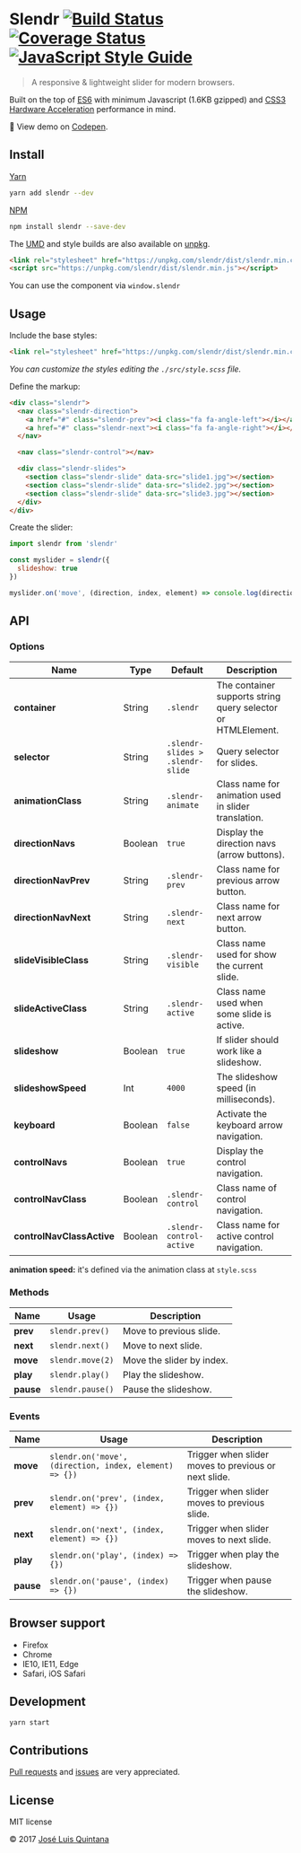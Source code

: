 # Slendr [![Build Status](https://travis-ci.org/joseluisq/slendr.svg?branch=master)](https://travis-ci.org/joseluisq/slendr) [![Coverage Status](https://coveralls.io/repos/github/joseluisq/slendr/badge.svg?branch=master)](https://coveralls.io/github/joseluisq/slendr?branch=master) [![JavaScript Style Guide](https://img.shields.io/badge/code%20style-standard-brightgreen.svg)](http://standardjs.com/)

> A responsive & lightweight slider for modern browsers.

Built on the top of [ES6](https://babeljs.io/docs/learn-es2015/) with minimum Javascript (1.6KB gzipped) and [CSS3 Hardware Acceleration](http://www.html5rocks.com/en/tutorials/speed/high-performance-animations/) performance in mind.

:tada: View demo on [Codepen](http://codepen.io/joseluisq/full/wGXaKx/).

## Install

[Yarn](https://github.com/yarnpkg/)

```sh
yarn add slendr --dev
```

[NPM](https://www.npmjs.com/)

```sh
npm install slendr --save-dev
```

The [UMD](https://github.com/umdjs/umd) and style builds are also available on [unpkg](https://unpkg.com).

```html
<link rel="stylesheet" href="https://unpkg.com/slendr/dist/slendr.min.css">
<script src="https://unpkg.com/slendr/dist/slendr.min.js"></script>
```

You can use the component via `window.slendr`

## Usage

Include the base styles:

```html
<link rel="stylesheet" href="https://unpkg.com/slendr/dist/slendr.min.css">
```

_You can customize the styles editing the `./src/style.scss` file._

Define the markup:

```html
<div class="slendr">
  <nav class="slendr-direction">
    <a href="#" class="slendr-prev"><i class="fa fa-angle-left"></i></a>
    <a href="#" class="slendr-next"><i class="fa fa-angle-right"></i></a>
  </nav>

  <nav class="slendr-control"></nav>

  <div class="slendr-slides">
    <section class="slendr-slide" data-src="slide1.jpg"></section>
    <section class="slendr-slide" data-src="slide2.jpg"></section>
    <section class="slendr-slide" data-src="slide3.jpg"></section>
  </div>
</div>
```

Create the slider:

```js
import slendr from 'slendr'

const myslider = slendr({
  slideshow: true
})

myslider.on('move', (direction, index, element) => console.log(direction))
```

## API

### Options

Name | Type | Default | Description
--- | --- | --- | ---
__container__ | String | `.slendr` | The container supports string query selector or HTMLElement.
__selector__ | String | `.slendr-slides > .slendr-slide` | Query selector for slides.
__animationClass__ | String | `.slendr-animate` | Class name for animation used in slider translation.
__directionNavs__ | Boolean | `true` | Display the direction navs (arrow buttons).
__directionNavPrev__ | String | `.slendr-prev` | Class name for previous arrow button.
__directionNavNext__ | String | `.slendr-next` | Class name for next arrow button.
__slideVisibleClass__ | String | `.slendr-visible` | Class name used for show the current slide.
__slideActiveClass__ | String | `.slendr-active` | Class name used when some slide is active.
__slideshow__ | Boolean | `true` | If slider should work like a slideshow.
__slideshowSpeed__ | Int | `4000` | The slideshow speed (in milliseconds).
__keyboard__ | Boolean | `false` | Activate the keyboard arrow navigation.
__controlNavs__ | Boolean | `true` | Display the control navigation.
__controlNavClass__ | Boolean | `.slendr-control` | Class name of control navigation.
__controlNavClassActive__ | Boolean | `.slendr-control-active` | Class name for active control navigation.

__animation speed:__ it's defined via the animation class at `style.scss`

### Methods

Name | Usage | Description
--- | --- | ---
__prev__ | `slendr.prev()` | Move to previous slide.
__next__ | `slendr.next()` | Move to next slide.
__move__ | `slendr.move(2)` | Move the slider by index.
__play__ | `slendr.play()` | Play the slideshow.
__pause__ | `slendr.pause()` | Pause the slideshow.

### Events

Name | Usage | Description
--- | --- | ---
__move__ | `slendr.on('move', (direction, index, element) => {})` | Trigger when slider moves to previous or next slide.
__prev__ | `slendr.on('prev', (index, element) => {})` | Trigger when slider moves to previous slide.
__next__ | `slendr.on('next', (index, element) => {})` | Trigger when slider moves to next slide.
__play__ | `slendr.on('play', (index) => {})` | Trigger when play the slideshow.
__pause__ | `slendr.on('pause', (index) => {})` | Trigger when pause the slideshow.

## Browser support

- Firefox
- Chrome
- IE10, IE11, Edge
- Safari, iOS Safari

## Development

```sh
yarn start
```

## Contributions

[Pull requests](https://github.com/joseluisq/slendr/pulls) and [issues](https://github.com/joseluisq/slendr/issues) are very appreciated.

## License
MIT license

© 2017 [José Luis Quintana](http://git.io/joseluisq)
